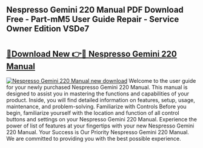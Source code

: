 ## Nespresso Gemini 220 Manual PDF Download Free - Part-mM5 User Guide Repair - Service Owner Edition VSDe7

# <h2><a href="http://cf19200.oget.top/?id=Nespresso+Gemini+220+Manual">🔗Download New 👉🔴 Nespresso Gemini 220 Manual</a></h2>

[![Nespresso Gemini 220 Manual new download](https://i.imgur.com/5g1atiW.png)](http://cf19200.oget.top/?id=Nespresso+Gemini+220+Manual)
Welcome to the user guide for your newly purchased Nespresso Gemini 220 Manual. This manual is designed to assist you in mastering the functions and capabilities of your product. Inside, you will find detailed information on features, setup, usage, maintenance, and problem-solving. Familiarize with Controls Before you begin, familiarize yourself with the location and function of all control buttons and settings on your Nespresso Gemini 220 Manual. Experience the power of list of features at your fingertips with your new Nespresso Gemini 220 Manual. Your Success is Our Priority Nespresso Gemini 220 Manual. We are committed to providing you with the best possible experience.
